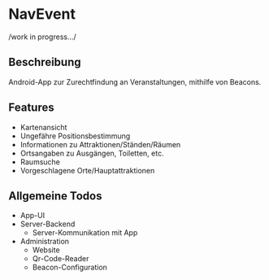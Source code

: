 NavEvent
========

/work in progress.../

Beschreibung
------------

Android-App zur Zurechtfindung an Veranstaltungen, mithilfe von Beacons.


Features
--------

* Kartenansicht
* Ungefähre Positionsbestimmung
* Informationen zu Attraktionen/Ständen/Räumen
* Ortsangaben zu Ausgängen, Toiletten, etc.
* Raumsuche
* Vorgeschlagene Orte/Hauptattraktionen


Allgemeine Todos
----------------

* App-UI
* Server-Backend
  * Server-Kommunikation mit App
* Administration
  * Website
  * Qr-Code-Reader
  * Beacon-Configuration
